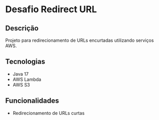 # Desafio Redirect URL

## Descrição
Projeto para redirecionamento de URLs encurtadas utilizando serviços AWS.

## Tecnologias
- Java 17
- AWS Lambda
- AWS S3

## Funcionalidades
- Redirecionamento de URLs curtas
